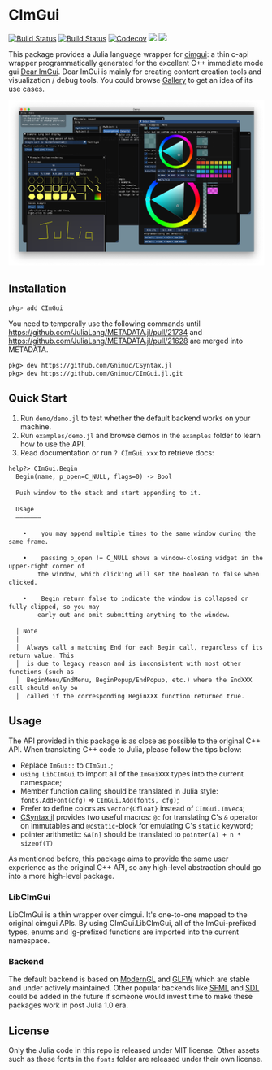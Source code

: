 # CImGui

[![Build Status](https://travis-ci.com/Gnimuc/CImGui.jl.svg?branch=master)](https://travis-ci.com/Gnimuc/CImGui.jl)
[![Build Status](https://ci.appveyor.com/api/projects/status/github/Gnimuc/CImGui.jl?svg=true)](https://ci.appveyor.com/project/Gnimuc/CImGui-jl)
[![Codecov](https://codecov.io/gh/Gnimuc/CImGui.jl/branch/master/graph/badge.svg)](https://codecov.io/gh/Gnimuc/CImGui.jl)
[![](https://img.shields.io/badge/docs-stable-blue.svg)](https://Gnimuc.github.io/CImGui.jl/stable)
[![](https://img.shields.io/badge/docs-dev-blue.svg)](https://Gnimuc.github.io/CImGui.jl/dev)

This package provides a Julia language wrapper for [cimgui](https://github.com/cimgui/cimgui): a thin c-api wrapper programmatically generated for the excellent C++ immediate mode gui [Dear ImGui](https://github.com/ocornut/imgui). Dear ImGui is mainly for creating content creation tools and visualization / debug tools. You could browse [Gallery](https://github.com/ocornut/imgui/issues/2265)
to get an idea of its use cases.

![demo](demo/demo.png)

## Installation
```julia
pkg> add CImGui
```
You need to temporally use the following commands until https://github.com/JuliaLang/METADATA.jl/pull/21734 and https://github.com/JuliaLang/METADATA.jl/pull/21628 are merged into METADATA.
```
pkg> dev https://github.com/Gnimuc/CSyntax.jl
pkg> dev https://github.com/Gnimuc/CImGui.jl.git
```

## Quick Start
1. Run `demo/demo.jl` to test whether the default backend works on your machine.
2. Run `examples/demo.jl` and browse demos in the `examples` folder to learn how to use the API.
3. Read documentation or run `? CImGui.xxx` to retrieve docs:
```
help?> CImGui.Begin
  Begin(name, p_open=C_NULL, flags=0) -> Bool

  Push window to the stack and start appending to it.

  Usage
  –––––––

    •    you may append multiple times to the same window during the same frame.

    •    passing p_open != C_NULL shows a window-closing widget in the upper-right corner of
        the window, which clicking will set the boolean to false when clicked.

    •    Begin return false to indicate the window is collapsed or fully clipped, so you may
        early out and omit submitting anything to the window.

  │ Note
  │
  │  Always call a matching End for each Begin call, regardless of its return value. This
  │  is due to legacy reason and is inconsistent with most other functions (such as
  │  BeginMenu/EndMenu, BeginPopup/EndPopup, etc.) where the EndXXX call should only be
  │  called if the corresponding BeginXXX function returned true.
```

## Usage
The API provided in this package is as close as possible to the original C++ API. When translating C++ code to Julia, please follow the tips below:
- Replace `ImGui::` to `CImGui.`;
- `using LibCImGui` to import all of the `ImGuiXXX` types into the current namespace;
- Member function calling should be translated in Julia style: `fonts.AddFont(cfg)` => `CImGui.Add(fonts, cfg)`;
- Prefer to define colors as `Vector{Cfloat}` instead of `CImGui.ImVec4`;
- [CSyntax.jl](https://github.com/Gnimuc/CSyntax.jl) provides two useful macros: `@c` for translating C's `&` operator on immutables and `@cstatic`-block for emulating C's `static` keyword;
- pointer arithmetic: `&A[n]` should be translated to `pointer(A) + n * sizeof(T)`

As mentioned before, this package aims to provide the same user experience as the original C++ API, so any high-level abstraction should go into a more high-level package.

### LibCImGui
LibCImGui is a thin wrapper over cimgui. It's one-to-one mapped to the original cimgui APIs. By using CImGui.LibCImGui, all of the ImGui-prefixed types, enums and ig-prefixed functions are imported into the current namespace.

### Backend
The default backend is based on [ModernGL](https://github.com/JuliaGL/ModernGL.jl) and [GLFW](https://github.com/JuliaGL/GLFW.jl) which are stable and under actively maintained. Other popular backends like [SFML](https://github.com/zyedidia/SFML.jl) and [SDL](https://github.com/ariejdl/SDL.jl) could be added in the future if someone would invest time to make these packages work in post Julia 1.0 era.

## License
Only the Julia code in this repo is released under MIT license. Other assets such as those fonts in the `fonts` folder are released under their own license.
